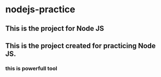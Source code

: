 # nodejs-practice

## This is the project for Node JS
## This is the project created for practicing Node JS.
### this is powerfull tool

